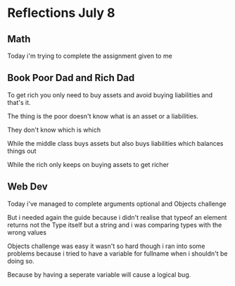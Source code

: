 # Reflections July 8

## Math

Today i'm trying to complete the assignment given to me
 
## Book Poor Dad and Rich Dad

To get rich you only need to buy assets and avoid buying liabilities and that's it.

The thing is the poor doesn't know what is an asset or a liabilities.

They don't know which is which

While the middle class buys assets but also buys liabilities which balances things out 

While the rich only keeps on buying assets to get richer

## Web Dev

Today i've managed to complete arguments optional and Objects challenge

But i needed again the guide because i didn't realise that typeof an element returns not the Type itself but a string and i was comparing types with the wrong values

Objects challenge was easy it wasn't so hard though i ran into some problems because i tried to have a variable for fullname when i shouldn't be doing so. 

Because by having a seperate variable will cause a logical bug.